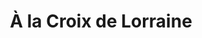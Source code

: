 ---
title: "À la Croix de Lorraine"
url: /colombey-les-deux-eglises/a-la-croix-de-lorraine/
shop: tabac
---